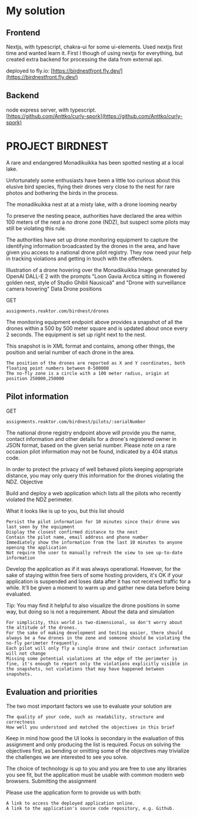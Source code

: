 # My solution
## Frontend

Nextjs, with typescript, chakra-ui for some ui-elements. Used nextjs first time and wanted learn it. First I though of using nextjs for everything, but created extra backend for processing the data from external api. 

deployed to fly.io: 
[https://birdnestfront.fly.dev/](https://birdnestfront.fly.dev/)


## Backend
node express server, with typescript.  
[https://github.com/Anttko/curly-spork](https://github.com/Anttko/curly-spork)

# PROJECT BIRDNEST

A rare and endangered Monadikuikka has been spotted nesting at a local lake.

Unfortunately some enthusiasts have been a little too curious about this elusive bird species, flying their drones very close to the nest for rare photos and bothering the birds in the process.

The monadikuikka nest at at a misty lake, with a drone looming nearby

To preserve the nesting peace, authorities have declared the area within 100 meters of the nest a no drone zone (NDZ), but suspect some pilots may still be violating this rule.

The authorities have set up drone monitoring equipment to capture the identifying information broadcasted by the drones in the area, and have given you access to a national drone pilot registry. They now need your help in tracking violations and getting in touch with the offenders.

Illustration of a drone hovering over the Monadikuikka
Image generated by OpenAI DALL-E 2 with the prompts "Loon Gavia Arctica sitting in flowered golden nest, style of Studio Ghibli Nausicaä" and "Drone with surveillance camera hovering"
Data
Drone positions

GET 
    
    assignments.reaktor.com/birdnest/drones

The monitoring equipment endpoint above provides a snapshot of all the drones within a 500 by 500 meter square and is updated about once every 2 seconds. The equipment is set up right next to the nest.

This snapshot is in XML format and contains, among other things, the position and serial number of each drone in the area.

    The position of the drones are reported as X and Y coordinates, both floating point numbers between 0-500000
    The no-fly zone is a circle with a 100 meter radius, origin at position 250000,250000

## Pilot information  

GET     
    
    assignments.reaktor.com/birdnest/pilots/:serialNumber

The national drone registry endpoint above will provide you the name, contact information and other details for a drone's registered owner in JSON format, based on the given serial number. Please note on a rare occasion pilot information may not be found, indicated by a 404 status code.

In order to protect the privacy of well behaved pilots keeping appropriate distance, you may only query this information for the drones violating the NDZ.
Objective

Build and deploy a web application which lists all the pilots who recently violated the NDZ perimeter.

What it looks like is up to you, but this list should

    Persist the pilot information for 10 minutes since their drone was last seen by the equipment
    Display the closest confirmed distance to the nest
    Contain the pilot name, email address and phone number
    Immediately show the information from the last 10 minutes to anyone opening the application
    Not require the user to manually refresh the view to see up-to-date information

Develop the application as if it was always operational. However, for the sake of staying within free tiers of some hosting providers, it's OK if your application is suspended and loses data after it has not received traffic for a while. It'll be given a moment to warm up and gather new data before being evaluated.

Tip: You may find it helpful to also visualize the drone positions in some way, but doing so is not a requirement.
About the data and simulation

    For simplicity, this world is two-dimensional, so don't worry about the altitude of the drones.
    For the sake of making development and testing easier, there should always be a few drones in the zone and someone should be violating the no-fly perimeter frequently.
    Each pilot will only fly a single drone and their contact information will not change
    Missing some potential violations at the edge of the perimeter is fine, it's enough to report only the violations explicitly visible in the snapshots, not violations that may have happened between snapshots.

## Evaluation and priorities

The two most important factors we use to evaluate your solution are

    The quality of your code, such as readability, structure and correctness
    How well you understood and matched the objectives in this brief

Keep in mind how good the UI looks is secondary in the evaluation of this assignment and only producing the list is required. Focus on solving the objectives first, as bending or omitting some of the objectives may trivialize the challenges we are interested to see you solve.

The choice of technology is up to you and you are free to use any libraries you see fit, but the application must be usable with common modern web browsers.
Submitting the assignment

Please use the application form to provide us with both:

    A link to access the deployed application online.
    A link to the application's source code repository, e.g. Github.
